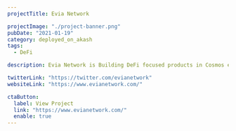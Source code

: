 ```yaml
---
projectTitle: Evia Network

projectImage: "./project-banner.png"
pubDate: "2021-01-19"
category: deployed_on_akash
tags:
  - DeFi

description: Evia Network is Building DeFi focused products in Cosmos ecosystem with real yields.

twitterLink: "https://twitter.com/evianetwork"
websiteLink: "https://www.evianetwork.com/"

ctaButton:
  label: View Project
  link: "https://www.evianetwork.com/"
  enable: true
---
```

